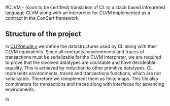 #CLVM - (soon to be certified) translation of CL to a stack based intrepreted language CLVM along with an interpreter for CLVM implemented as a contract in the ConCert framework.

## Structure of the project
In [CLIPrelude.v](CLIPrelude.v) we define the datastructures used by CL along with their CLVM equivalents. Since all contracts, environments and traces of transactions must be serializable for the CLVM interpreter, we are required to prove that the involved datatypes are countable and have decideable equality. This is achieved by reduction to other primitive datatypes. CL represents environments, traces and transactions functions, which are not serializable. Therefore we reimplement them as finite maps. This file also combinators for transactions and traces along with interfaces for advancing environments.

In 
